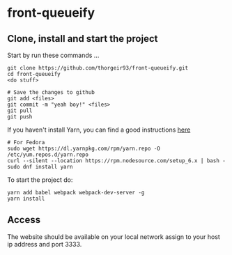 # front-queueify
## Clone, install and start the project
Start by run these commands ...
```
git clone https://github.com/thorgeir93/front-queueify.git
cd front-queueify
<do stuff>

# Save the changes to github
git add <files>
git commit -m "yeah boy!" <files>
git pull
git push
```

If you haven't install Yarn, you can find a good instructions [here](https://yarnpkg.com/en/docs/install#linux-tab)
```
# For Fedora
sudo wget https://dl.yarnpkg.com/rpm/yarn.repo -O /etc/yum.repos.d/yarn.repo
curl --silent --location https://rpm.nodesource.com/setup_6.x | bash -
sudo dnf install yarn
```
To start the project do:
```
yarn add babel webpack webpack-dev-server -g
yarn install
```
## Access
The website should be available on your local network assign to your host ip address and port 3333.
